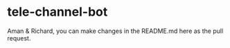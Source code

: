 # tele-channel-bot

Aman & Richard, you can make changes in the README.md here as the pull request.
